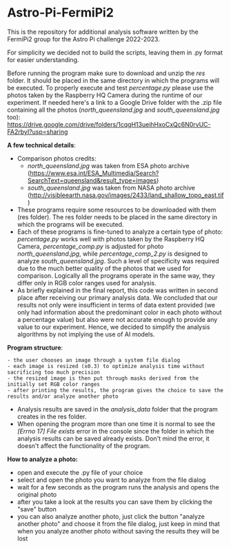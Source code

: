# Astro-Pi-FermiPi2

This is the repository for additional analysis software written by the FermiPi2 group for the Astro Pi challenge 2022-2023.

For simplicity we decided not to build the scripts, leaving them in .py format for easier understanding. 

Before running the program make sure to download and unzip the _res_ folder. It should be placed in the same directory in which the programs will be executed.
To properly execute and test _percentage.py_ please use the photos taken by the Raspberry HQ Camera during the runtime of our experiment. If needed here's a link to a Google Drive folder with the .zip file containing all the photos (_north_queensland.jpg_ and _south_queensland.jpg_ too): 
https://drive.google.com/drive/folders/1cqgH13ueihHxoCxQc6N0rvUC-FA2rbyI?usp=sharing

**A few technical details**:

- Comparison photos credits:
    - _north_queensland.jpg_ was taken from ESA photo archive (https://www.esa.int/ESA_Multimedia/Search?SearchText=queensland&result_type=images)
    - _south_queensland.jpg_ was taken from NASA photo archive (http://visibleearth.nasa.gov/images/2433/land_shallow_topo_east.tif)
- These programs require some resources to be downloaded with them (res folder). The res folder needs to be placed in the same directory in which the programs will be executed.
- Each of these programs is fine-tuned to analyze a certain type of photo: _percentage.py_ works well with photos taken by the Raspberry HQ Camera, _percentage_comp.py_ is adjusted for photo _north_queensland.jpg_, while _percentage_comp_2.py_ is designed to analyze _south_queensland.jpg_. Such a level of specificity was required due to the much better quality of the photos that we used for comparison. Logically all the programs operate in the same way, they differ only in RGB color ranges used for analysis.
- As briefly explained in the final report, this code was written in second place after receiving our primary analysis data. We concluded that our results not only were insufficient in terms of data extent provided (we only had information about the predominant color in each photo without a percentage value) but also were not accurate enough to provide any value to our experiment. Hence, we decided to simplify the analysis algorithms by not implying the use of AI models.

**Program structure**:

    - the user chooses an image through a system file dialog  
    - each image is resized (x0.3) to optimize analysis time without sacrificing too much precision
    - the resized image is then put through masks derived from the initially set RGB color ranges
    - after printing the results, the program gives the choice to save the results and/or analyze another photo
- Analysis results are saved in the _analysis_data_ folder that the program creates in the res folder.
- When opening the program more than one time it is normal to see the _[Errno 17] File exists_ error in the console since the folder in which the analysis results can be saved already exists. Don't mind the error, it doesn't affect the functionality of the program.


**How to analyze a photo:**
- open and execute the .py file of your choice
- select and open the photo you want to analyze from the file dialog
- wait for a few seconds as the program runs the analysis and opens the original photo
- after you take a look at the results you can save them by clicking the "save" button
- you can also analyze another photo, just click the button "analyze another photo" and choose it from the file dialog, just keep in mind that when you analyze another photo without saving the results they will be lost
